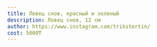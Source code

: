 ```yaml
---
title: Ловец снов, красный и зеленый
description: Ловец снов, 12 см
author: https://www.instagram.com/trikstertin/
cost: 5000₸
---
```

